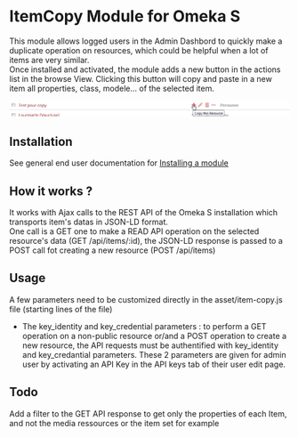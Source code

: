 # ItemCopy Module for Omeka S

This module allows logged users in the Admin Dashbord to quickly make a duplicate operation on resources, which could be helpful when a lot of items are very similar.  
Once installed and activated, the module adds a new button in the actions list in the browse View. Clicking this button will copy and paste in a new item all properties, class, modele... of the selected item.  

![Image of Dasboard](screenshot.png)

## Installation

See general end user documentation for [Installing a module](https://omeka.org/s/docs/user-manual/modules/#installing-modules)

## How it works ?

It works with Ajax calls to the REST API of the Omeka S installation which transports item's datas in JSON-LD format.  
One call is a GET one to make a READ API operation on the selected resource's data (GET /api/items/:id), the JSON-LD response is passed to a POST call fot creating a new resource (POST /api/items)


## Usage

A few parameters need to be customized directly in the asset/item-copy.js file (starting lines of the file)   
* The key_identity and key_credential parameters : to perform a GET operation on a non-public resource or/and a POST operation to create a new resource, the API requests must be authentified with key_identity and key_credantial parameters. These 2 parameters are given for admin user by activating an API Key in the API keys tab of their user edit page.


## Todo

Add a filter to the GET API response to get only the properties of each Item, and not the media ressources or the item set for example
